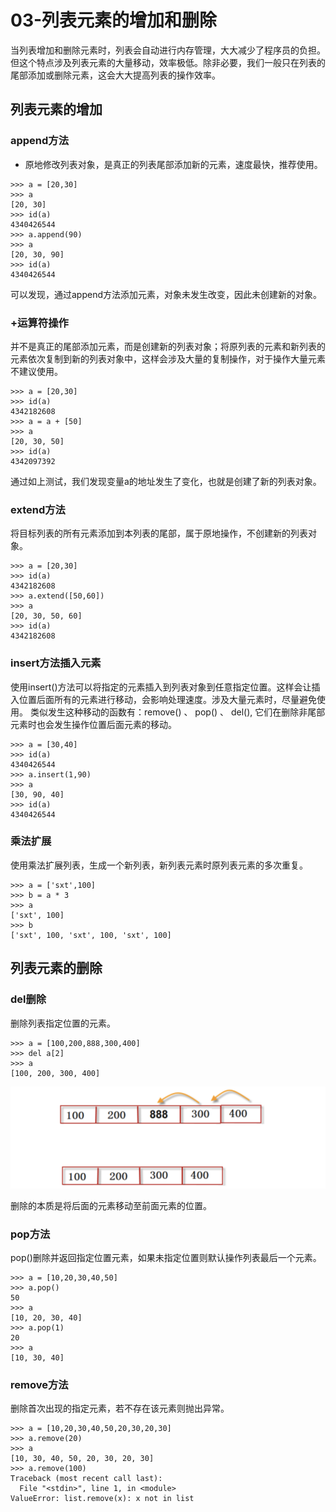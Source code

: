 # 03-列表元素的增加和删除


当列表增加和删除元素时，列表会自动进行内存管理，大大减少了程序员的负担。但这个特点涉及列表元素的大量移动，效率极低。除非必要，我们一般只在列表的尾部添加或删除元素，这会大大提高列表的操作效率。

## 列表元素的增加

### append方法

- 原地修改列表对象，是真正的列表尾部添加新的元素，速度最快，推荐使用。

```
>>> a = [20,30]
>>> a
[20, 30]
>>> id(a)
4340426544
>>> a.append(90)
>>> a
[20, 30, 90]
>>> id(a)
4340426544

```

可以发现，通过append方法添加元素，对象未发生改变，因此未创建新的对象。


### +运算符操作


并不是真正的尾部添加元素，而是创建新的列表对象；将原列表的元素和新列表的元素依次复制到新的列表对象中，这样会涉及大量的复制操作，对于操作大量元素不建议使用。

```
>>> a = [20,30]
>>> id(a)
4342182608
>>> a = a + [50]
>>> a
[20, 30, 50]
>>> id(a)
4342097392

```
通过如上测试，我们发现变量a的地址发生了变化，也就是创建了新的列表对象。


### extend方法 

将目标列表的所有元素添加到本列表的尾部，属于原地操作，不创建新的列表对象。

```
>>> a = [20,30]
>>> id(a)
4342182608
>>> a.extend([50,60])
>>> a
[20, 30, 50, 60]
>>> id(a)
4342182608

```

### insert方法插入元素

使用insert()方法可以将指定的元素插入到列表对象到任意指定位置。这样会让插入位置后面所有的元素进行移动，会影响处理速度。涉及大量元素时，尽量避免使用。 类似发生这种移动的函数有：remove() 、 pop() 、 del(), 它们在删除非尾部元素时也会发生操作位置后面元素的移动。


```
>>> a = [30,40]
>>> id(a)
4340426544
>>> a.insert(1,90)
>>> a
[30, 90, 40]
>>> id(a)
4340426544
```

### 乘法扩展

使用乘法扩展列表，生成一个新列表，新列表元素时原列表元素的多次重复。

```
>>> a = ['sxt',100]
>>> b = a * 3
>>> a
['sxt', 100]
>>> b
['sxt', 100, 'sxt', 100, 'sxt', 100]
```


## 列表元素的删除


### del删除

删除列表指定位置的元素。

```
>>> a = [100,200,888,300,400]
>>> del a[2]
>>> a
[100, 200, 300, 400]
```

![](_v_images/20201027215421727_715591799.png)

删除的本质是将后面的元素移动至前面元素的位置。


### pop方法

pop()删除并返回指定位置元素，如果未指定位置则默认操作列表最后一个元素。

```
>>> a = [10,20,30,40,50]
>>> a.pop()
50
>>> a
[10, 20, 30, 40]
>>> a.pop(1)
20
>>> a
[10, 30, 40]

```

### remove方法

删除首次出现的指定元素，若不存在该元素则抛出异常。

```
>>> a = [10,20,30,40,50,20,30,20,30]
>>> a.remove(20)
>>> a
[10, 30, 40, 50, 20, 30, 20, 30]
>>> a.remove(100)
Traceback (most recent call last):
  File "<stdin>", line 1, in <module>
ValueError: list.remove(x): x not in list
```
